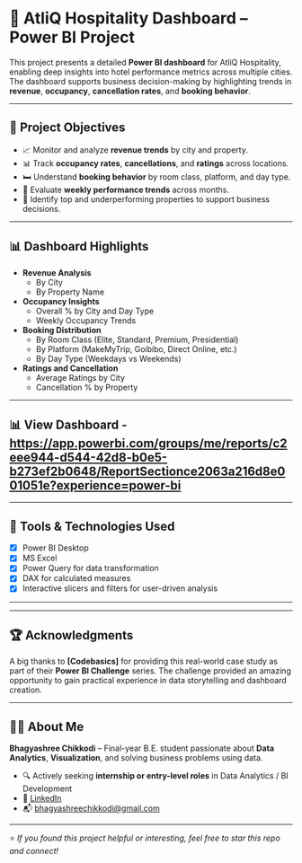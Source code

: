 # 🏨 AtliQ Hospitality Dashboard – Power BI Project

This project presents a detailed **Power BI dashboard** for AtliQ Hospitality, enabling deep insights into hotel performance metrics across multiple cities. The dashboard supports business decision-making by highlighting trends in **revenue**, **occupancy**, **cancellation rates**, and **booking behavior**.

---

## 📌 Project Objectives

- 📈 Monitor and analyze **revenue trends** by city and property.
- 📊 Track **occupancy rates**, **cancellations**, and **ratings** across locations.
- 🛏️ Understand **booking behavior** by room class, platform, and day type.
- 📆 Evaluate **weekly performance trends** across months.
- 📍 Identify top and underperforming properties to support business decisions.

---

## 📊 Dashboard Highlights

- **Revenue Analysis**
  - By City
  - By Property Name
- **Occupancy Insights**
  - Overall % by City and Day Type
  - Weekly Occupancy Trends
- **Booking Distribution**
  - By Room Class (Elite, Standard, Premium, Presidential)
  - By Platform (MakeMyTrip, Goibibo, Direct Online, etc.)
  - By Day Type (Weekdays vs Weekends)
- **Ratings and Cancellation**
  - Average Ratings by City
  - Cancellation % by Property

---

## 📊 View Dashboard - https://app.powerbi.com/groups/me/reports/c2eee944-d544-42d8-b0e5-b273ef2b0648/ReportSectionce2063a216d8e001051e?experience=power-bi

---

## 🔧 Tools & Technologies Used

- [x] Power BI Desktop
- [x] MS Excel
- [x] Power Query for data transformation
- [x] DAX for calculated measures
- [x] Interactive slicers and filters for user-driven analysis

---


---

## 🏆 Acknowledgments

A big thanks to **[Codebasics]** for providing this real-world case study as part of their **Power BI Challenge** series. The challenge provided an amazing opportunity to gain practical experience in data storytelling and dashboard creation.

---

## 🙋‍♀️ About Me

**Bhagyashree Chikkodi** – Final-year B.E. student passionate about **Data Analytics**, **Visualization**, and solving business problems using data.

- 🔍 Actively seeking **internship or entry-level roles** in Data Analytics / BI Development
- 🔗 [LinkedIn](https://www.linkedin.com/in/bhagyashree-chikkodi/)
- 📬 bhagyashreechikkodi@gmail.com

---

⭐️ *If you found this project helpful or interesting, feel free to star this repo and connect!*



